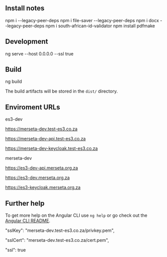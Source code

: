 ## Install notes
npm i --legacy-peer-deps 
npm i file-saver --legacy-peer-deps 
npm i docx --legacy-peer-deps 
npm i south-african-id-validator
npm install pdfmake

## Development 
ng serve --host 0.0.0.0 --ssl true 

## Build
ng build

The build artifacts will be stored in the `dist/` directory.


## Enviroment URLs

es3-dev

https://merseta-dev.test-es3.co.za 

https://merseta-dev-api.test-es3.co.za 

https://merseta-dev-keycloak.test-es3.co.za 

merseta-dev

https://es3-dev-api.merseta.org.za 

https://es3-dev.merseta.org.za 

https://es3-keycloak.merseta.org.za 


## Further help

To get more help on the Angular CLI use `ng help` or go check out the [Angular CLI README](https://github.com/angular/angular-cli/blob/master/README.md).


"sslKey": "merseta-dev.test-es3.co.za/privkey.pem", 

"sslCert": "merseta-dev.test-es3.co.za/cert.pem", 

"ssl": true